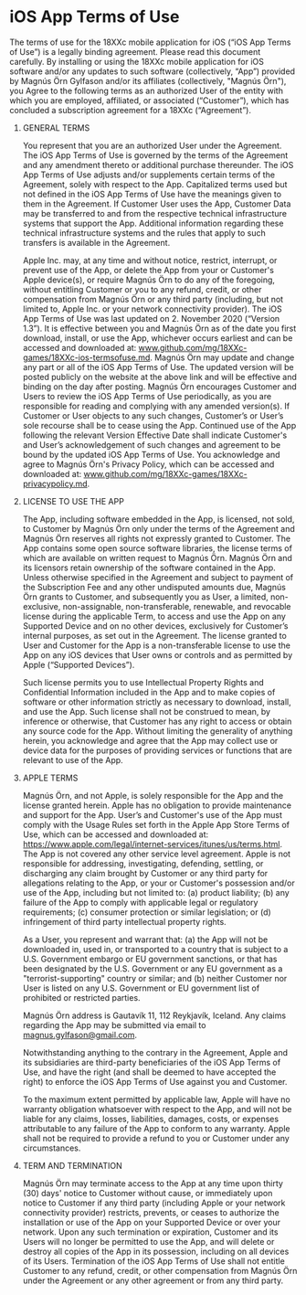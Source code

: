 # iOS App Terms of Use

The terms of use for the 18XXc mobile application for iOS (“iOS App Terms of Use”) is a legally binding agreement. Please read this document carefully. By installing or using the 18XXc mobile application for iOS software and/or any updates to such software (collectively, “App”) provided by Magnús Örn Gylfason and/or its affiliates (collectively, "Magnús Örn"), you Agree to the following terms as an authorized User of the entity with which you are employed, affiliated, or associated (“Customer”), which has concluded a subscription agreement for a 18XXc (“Agreement”).

1. GENERAL TERMS

   You represent that you are an authorized User under the Agreement. The iOS App Terms of Use is governed by the terms of the Agreement and any amendment thereto or additional purchase thereunder. The iOS App Terms of Use adjusts and/or supplements certain terms of the Agreement, solely with respect to the App. Capitalized terms used but not defined in the iOS App Terms of Use have the meanings given to them in the Agreement.
   If Customer User uses the App, Customer Data may be transferred to and from the respective technical infrastructure systems that support the App. Additional information regarding these technical infrastructure systems and the rules that apply to such transfers is available in the Agreement.

   Apple Inc. may, at any time and without notice, restrict, interrupt, or prevent use of the App, or delete the App from your or Customer's Apple device(s), or require Magnús Örn to do any of the foregoing, without entitling Customer or you to any refund, credit, or other compensation from Magnús Örn or any third party (including, but not limited to, Apple Inc. or your network connectivity provider).
   The iOS App Terms of Use was last updated on 2. November 2020 (“Version 1.3”). It is effective between you and Magnús Örn as of the date you first download, install, or use the App, whichever occurs earliest and can be accessed and downloaded at: www.github.com/mg/18XXc-games/18XXc-ios-termsofuse.md. Magnús Örn may update and change any part or all of the iOS App Terms of Use. The updated version will be posted publicly on the website at the above link and will be effective and binding on the day after posting. Magnús Örn encourages Customer and Users to review the iOS App Terms of Use periodically, as you are responsible for reading and complying with any amended version(s). If Customer or User objects to any such changes, Customer’s or User’s sole recourse shall be to cease using the App. Continued use of the App following the relevant Version Effective Date shall indicate Customer's and User’s acknowledgement of such changes and agreement to be bound by the updated iOS App Terms of Use. You acknowledge and agree to Magnús Örn's Privacy Policy, which can be accessed and downloaded at: www.github.com/mg/18XXc-games/18XXc-privacypolicy.md.

2. LICENSE TO USE THE APP

   The App, including software embedded in the App, is licensed, not sold, to Customer by Magnús Örn only under the terms of the Agreement and Magnús Örn reserves all rights not expressly granted to Customer. The App contains some open source software libraries, the license terms of which are available on written request to Magnús Örn. Magnús Örn and its licensors retain ownership of the software contained in the App.
   Unless otherwise specified in the Agreement and subject to payment of the Subscription Fee and any other undisputed amounts due, Magnús Örn grants to Customer, and subsequently you as User, a limited, non-exclusive, non-assignable, non-transferable, renewable, and revocable license during the applicable Term, to access and use the App on any Supported Device and on no other devices, exclusively for Customer’s internal purposes, as set out in the Agreement. The license granted to User and Customer for the App is a non-transferable license to use the App on any iOS devices that User owns or controls and as permitted by Apple (“Supported Devices”).

   Such license permits you to use Intellectual Property Rights and Confidential Information included in the App and to make copies of software or other information strictly as necessary to download, install, and use the App. Such license shall not be construed to mean, by inference or otherwise, that Customer has any right to access or obtain any source code for the App.
   Without limiting the generality of anything herein, you acknowledge and agree that the App may collect use or device data for the purposes of providing services or functions that are relevant to use of the App.

3. APPLE TERMS

   Magnús Örn, and not Apple, is solely responsible for the App and the license granted herein. Apple has no obligation to provide maintenance and support for the App. User’s and Customer's use of the App must comply with the Usage Rules set forth in the Apple App Store Terms of Use, which can be accessed and downloaded at: https://www.apple.com/legal/internet-services/itunes/us/terms.html.
   The App is not covered any other service level agreement. Apple is not responsible for addressing, investigating, defending, settling, or discharging any claim brought by Customer or any third party for allegations relating to the App, or your or Customer's possession and/or use of the App, including but not limited to: (a) product liability; (b) any failure of the App to comply with applicable legal or regulatory requirements; (c) consumer protection or similar legislation; or (d) infringement of third party intellectual property rights.

   As a User, you represent and warrant that: (a) the App will not be downloaded in, used in, or transported to a country that is subject to a U.S. Government embargo or EU government sanctions, or that has been designated by the U.S. Government or any EU government as a "terrorist-supporting" country or similar; and (b) neither Customer nor User is listed on any U.S. Government or EU government list of prohibited or restricted parties.

   Magnús Örn address is Gautavík 11, 112 Reykjavík, Iceland. Any claims regarding the App may be submitted via email to magnus.gylfason@gmail.com.

   Notwithstanding anything to the contrary in the Agreement, Apple and its subsidiaries are third-party beneficiaries of the iOS App Terms of Use, and have the right (and shall be deemed to have accepted the right) to enforce the iOS App Terms of Use against you and Customer.

   To the maximum extent permitted by applicable law, Apple will have no warranty obligation whatsoever with respect to the App, and will not be liable for any claims, losses, liabilities, damages, costs, or expenses attributable to any failure of the App to conform to any warranty. Apple shall not be required to provide a refund to you or Customer under any circumstances.

4. TERM AND TERMINATION

   Magnús Örn may terminate access to the App at any time upon thirty (30) days' notice to Customer without cause, or immediately upon notice to Customer if any third party (including Apple or your network connectivity provider) restricts, prevents, or ceases to authorize the installation or use of the App on your Supported Device or over your network. Upon any such termination or expiration, Customer and its Users will no longer be permitted to use the App, and will delete or destroy all copies of the App in its possession, including on all devices of its Users.
   Termination of the iOS App Terms of Use shall not entitle Customer to any refund, credit, or other compensation from Magnús Örn under the Agreement or any other agreement or from any third party.
